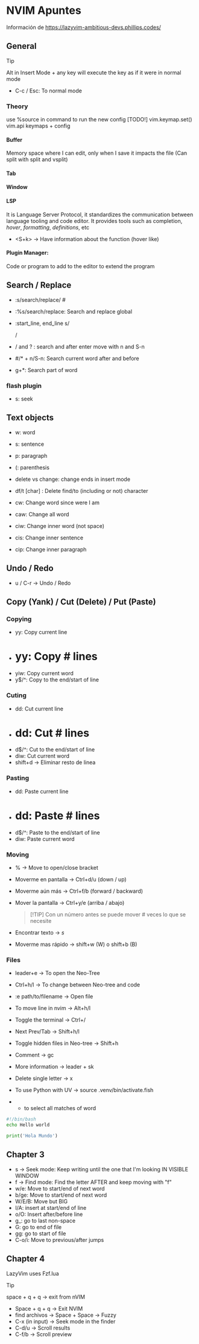 # NVIM Apuntes

Información de <https://lazyvim-ambitious-devs.phillips.codes/>

## General

> [!TIP]
> Alt in Insert Mode + any key will execute the key as if it were in normal mode

- C-c / Esc: To normal mode

### Theory

use %source in command to run the new config
[TODO!]
vim.keymap.set()
vim.api
keymaps + config

#### Buffer

Memory space where I can edit, only when I save it impacts the file (Can split with split and vsplit)

#### Tab

#### Window

#### LSP

It is Language Server Protocol, it standardizes the communication between language tooling and code editor. It provides tools such as completion, _hover_, _formatting_, _definitions_</em>, etc

- <S+k> -> Have information about the function (hover like)
#### Plugin Manager:

Code or program to add to the editor to extend the program

## Search / Replace

- :s/search/replace/ #
- :%s/search/replace: Search and replace global
- :start_line, end_line s/<search>/<replace>

- / and ? : search and after enter move with n and S-n
- #/\* + n/S-n: Search current word after and before
- g+\*: Search part of word

### flash plugin

- s: seek

## Text objects

- w: word
- s: sentence
- p: paragraph
- (: parenthesis

- delete vs change: change ends in insert mode

- df/t [char] : Delete find/to (including or not) character

- cw: Change word since were I am
- caw: Change all word
- ciw: Change inner word (not space)
- cis: Change inner sentence
- cip: Change inner paragraph

## Undo / Redo

- u / C-r -> Undo / Redo

## Copy (Yank) / Cut (Delete) / Put (Paste)

### Copying

- yy: Copy current line
- # yy: Copy # lines
- yiw: Copy current word
- y$/^: Copy to the end/start of line

### Cuting

- dd: Cut current line
- # dd: Cut # lines
- d$/^: Cut to the end/start of line
- diw: Cut current word
- shift+d -> Eliminar resto de linea

### Pasting

- dd: Paste current line
- # dd: Paste # lines
- d$/^: Paste to the end/start of line
- diw: Paste current word

### Moving

- % -> Move to open/close bracket
- Moverme en pantalla -> Ctrl+d/u (down / up)
- Moverme aún más -> Ctrl+f/b (forward / backward)
- Mover la pantalla -> Ctrl+y/e (arriba / abajo)

  > [!TIP] Con un número antes se puede mover # veces lo que se necesite

- Encontrar texto -> _s_
- Moverme mas rápido -> shift+w (W) o shift+b (B)

### Files

- leader+e -> To open the Neo-Tree
- Ctrl+h/l -> To change between Neo-tree and code
- :e path/to/filename -> Open file

- To move line in nvim -> Alt+h/l

- Toggle the terminal -> Ctrl+/
- Next Prev/Tab -> Shift+h/l
- Toggle hidden files in Neo-tree -> Shift+h
- Comment -> gc
- More information -> leader + sk
- Delete single letter -> x

- To use Python with UV -> source .venv/bin/activate.fish
- - to select all matches of word

```bash
#!/bin/bash
echo Hello world
```

```python
print('Hola Mundo')
```

## Chapter 3

- s -> Seek mode: Keep writing until the one that I'm looking IN VISIBLE WINDOW
- f -> Find mode: Find the letter AFTER and keep moving with "f"
- w/e: Move to start/end of next word
- b/ge: Move to start/end of next word
- W/E/B: Move but BIG
- I/A: insert at start/end of line
- o/O: Insert after/before line
- g\_: go to last non-space
- G: go to end of file
- gg: go to start of file
- C-o/i: Move to previous/after jumps

## Chapter 4

LazyVim uses Fzf.lua

> [!TIP]
> space + q + q -> exit from nVIM

- Space + q + q -> Exit NVIM
- find archivos -> Space + Space -> Fuzzy
- C-x (in input) -> Seek mode in the finder
- C-d/u -> Scroll results
- C-f/b -> Scroll preview
